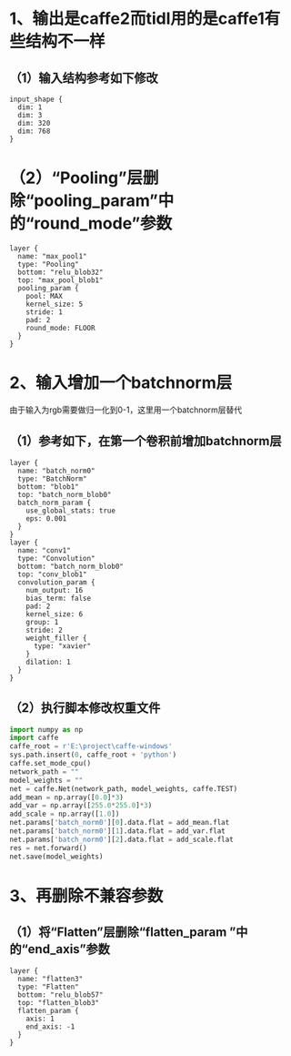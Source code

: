 # 1、输出是caffe2而tidl用的是caffe1有些结构不一样

## （1）输入结构参考如下修改

```
input_shape {
  dim: 1
  dim: 3
  dim: 320
  dim: 768
}
```

# （2）“Pooling”层删除“pooling\_param”中的“round\_mode”参数

```
layer {
  name: "max_pool1"
  type: "Pooling"
  bottom: "relu_blob32"
  top: "max_pool_blob1"
  pooling_param {
    pool: MAX
    kernel_size: 5
    stride: 1
    pad: 2
    round_mode: FLOOR
  }
}
```

# 2、输入增加一个batchnorm层

由于输入为rgb需要做归一化到0-1，这里用一个batchnorm层替代

## （1）参考如下，在第一个卷积前增加batchnorm层

```
layer {
  name: "batch_norm0"
  type: "BatchNorm"
  bottom: "blob1"
  top: "batch_norm_blob0"
  batch_norm_param {
    use_global_stats: true
    eps: 0.001
  }
}
layer {
  name: "conv1"
  type: "Convolution"
  bottom: "batch_norm_blob0"
  top: "conv_blob1"
  convolution_param {
    num_output: 16
    bias_term: false
    pad: 2
    kernel_size: 6
    group: 1
    stride: 2
    weight_filler {
      type: "xavier"
    }
    dilation: 1
  }
}
```

## （2）执行脚本修改权重文件

```python
import numpy as np
import caffe
caffe_root = r'E:\project\caffe-windows'
sys.path.insert(0, caffe_root + 'python')
caffe.set_mode_cpu()
network_path = ""
model_weights = ""
net = caffe.Net(network_path, model_weights, caffe.TEST)
add_mean = np.array([0.0]*3)
add_var = np.array([255.0*255.0]*3)
add_scale = np.array([1.0])
net.params['batch_norm0'][0].data.flat = add_mean.flat
net.params['batch_norm0'][1].data.flat = add_var.flat
net.params['batch_norm0'][2].data.flat = add_scale.flat
res = net.forward()
net.save(model_weights)
```

# 3、再删除不兼容参数

## （1）将“Flatten”层删除“flatten\_param ”中的“end\_axis”参数

```
layer {
  name: "flatten3"
  type: "Flatten"
  bottom: "relu_blob57"
  top: "flatten_blob3"
  flatten_param {
    axis: 1
    end_axis: -1
  }
}
```